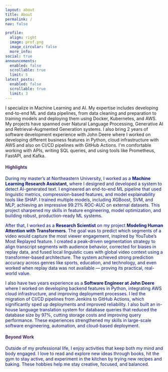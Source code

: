 ```yaml
---
layout: about
title: About
permalink: /
nav: false

profile:
  align: right
  image: prof.png
  image_circular: false
  more_info:
social: true
announcements:
  enabled: false
  scrollable: true
  limit: 5
latest_posts:
  enabled: false
  scrollable: true
  limit: 3
---
```


<style>
/* Make the whole name heading purple #562579 (keeps bold) */
/* Make the name heading purple #452161 */
main .container h1:first-of-type,
.post-header h1,
.page-title,
h1.about-name {
  color: #452161 !important;
}

/* Make section headings like 'Highlights' and 'Beyond Work' purple #452161 */
.about-colors h2,
.about-colors h3,
.about-colors h4 {
  color: #452161 !important;
}

/* Keep paragraph, list, and bold text blue #031273 */
.about-colors p, 
.about-colors li, 
.about-colors strong, 
.about-colors h1 strong, 
.about-colors h2 strong, 
.about-colors h3 strong, 
.about-colors h4 strong {
  color: #031273 !important; 
}

</style>



<div class="about-colors" markdown="1">
I specialize in Machine Learning and AI. My expertise includes developing end-to-end ML and data pipelines, from data cleaning and preparation to training models and deploying them using Docker, Kubernetes, and AWS. My projects have spanned over Natural Language Processing, Generative AI and Retrieval-Augmented Generation systems. I also bring 2 years of software development experience with John Deere where I worked on developing different business features in Python, cloud infrastructure with AWS and also on CI/CD pipelines with GitHub Actions. I'm comfortable working with APIs, writing SQL queries, and using tools like Prometheus, FastAPI, and Kafka. 


#### Highlights

During my master’s at Northeastern University, I worked as a **Machine Learning Research Assistant**, where I designed and developed a system to detect AI-generated text. I engineered an end-to-end ML pipeline that used linguistic metrics, compression-based features, and model explainability tools like SHAP. I trained multiple models, including XGBoost, SVM, and MLP, achieving an impressive 99.21% ROC-AUC on external datasets. This project sharpened my skills in feature engineering, model optimization, and building robust, production-ready ML systems.

After that, I worked as a **Research Scientist** on my project **Modeling Human Attention with Transformers**. The goal was to predict which segments of a video would capture the most viewer engagement, inspired by YouTube’s Most Replayed feature. I created a peak-driven segmentation strategy to align transcript segments with audience behavior, corrected for biases in replay data, and fused local linguistic cues with global video context using a transformer-based architecture. The system achieved strong prediction accuracy across genres like sports, education, and technology, and even worked when replay data was not available — proving its practical, real-world value.

I also have two years experience as a **Software Engineer at John Deere** where I worked on developing backend features in Python, integrating AWS cloud infrastructure, and improving deployment processes. I led the migration of CI/CD pipelines from Jenkins to GitHub Actions, which significantly sped up deployments and improved reliability. I also built an in-house language translation system for database queries that reduced the database size by 97%, cutting storage costs and improving query performance. These experiences strengthened my skills in large-scale software engineering, automation, and cloud-based deployment.

#### Beyond Work

Outside of my professional life, I enjoy activities that keep both my mind and body engaged. 
I love to read and explore new ideas through books, hit the gym to stay active, and experiment in the kitchen by trying new recipes and baking. 
These hobbies help me stay creative, focused, and balanced.

</div>
